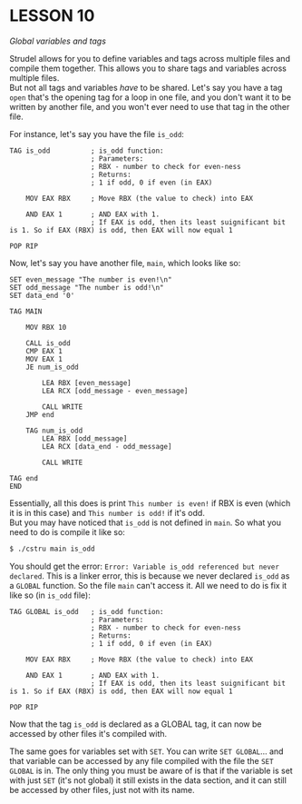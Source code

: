 # **LESSON 10**
*Global variables and tags*

Strudel allows for you to define variables and tags across multiple files and compile them together. This allows you to share tags and variables across multiple files.  
But not all tags and variables *have* to be shared. Let's say you have a tag `open` that's the opening tag for a loop in one file, and you don't want it to be written by another file, and you won't ever need to use that tag in the other file.  

For instance, let's say you have the file `is_odd`:

```
TAG is_odd          ; is_odd function:
                    ; Parameters:
                    ; RBX - number to check for even-ness
                    ; Returns:
                    ; 1 if odd, 0 if even (in EAX)

    MOV EAX RBX     ; Move RBX (the value to check) into EAX

    AND EAX 1       ; AND EAX with 1. 
                    ; If EAX is odd, then its least suignificant bit is 1. So if EAX (RBX) is odd, then EAX will now equal 1

POP RIP
```

Now, let's say you have another file, `main`, which looks like so:

```
SET even_message "The number is even!\n"
SET odd_message "The number is odd!\n"
SET data_end '0'

TAG MAIN

    MOV RBX 10

    CALL is_odd
    CMP EAX 1
    MOV EAX 1
    JE num_is_odd

        LEA RBX [even_message]
        LEA RCX [odd_message - even_message]
        
        CALL WRITE
    JMP end

    TAG num_is_odd
        LEA RBX [odd_message]
        LEA RCX [data_end - odd_message]

        CALL WRITE

TAG end
END
```

Essentially, all this does is print `This number is even!` if RBX is even (which it is in this case) and `This number is odd!` if it's odd.  
But you may have noticed that `is_odd` is not defined in `main`. So what you need to do is compile it like so:
```sh
$ ./cstru main is_odd
```
You should get the error: `Error: Variable is_odd referenced but never declared`. This is a linker error, this is because we never declared `is_odd` as a `GLOBAL` function. So the file `main` can't access it. All we need to do is fix it like so (in `is_odd` file):

```
TAG GLOBAL is_odd   ; is_odd function:
                    ; Parameters:
                    ; RBX - number to check for even-ness
                    ; Returns:
                    ; 1 if odd, 0 if even (in EAX)

    MOV EAX RBX     ; Move RBX (the value to check) into EAX

    AND EAX 1       ; AND EAX with 1. 
                    ; If EAX is odd, then its least suignificant bit is 1. So if EAX (RBX) is odd, then EAX will now equal 1

POP RIP
```

Now that the tag `is_odd` is declared as a GLOBAL tag, it can now be accessed by other files it's compiled with.

The same goes for variables set with `SET`. You can write `SET GLOBAL`... and that variable can be accessed by any file compiled with the file the `SET GLOBAL` is in. The only thing you must be aware of is that if the variable is set with just `SET` (it's not global) it still exists in the data section, and it can still be accessed by other files, just not with its name.
